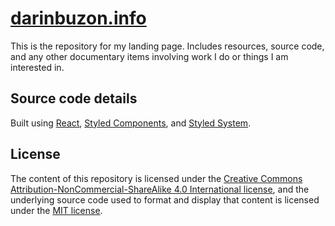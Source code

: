 # [darinbuzon.info](https://www.darinbuzon.info/)
This is the repository for my landing page. Includes resources, source code, and any other documentary items involving work I do or things I am interested in.
## Source code details
Built using [React](https://github.com/facebook/react/), [Styled Components](https://www.styled-components.com/), and [Styled System](https://styled-system.com/).
## License
The content of this repository is licensed under the [Creative Commons Attribution-NonCommercial-ShareAlike 4.0 International license](https://creativecommons.org/licenses/by-nc-sa/4.0/), and the underlying source code used to format and display that content is licensed under the [MIT license](LICENSE).
